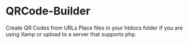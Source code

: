 # QRCode-Builder
Create QR Codes from URLs
Place files in your htdocs folder if you are using Xamp or upload to a server that supports php.
